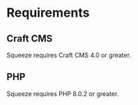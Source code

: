 # Requirements

## Craft CMS
Squeeze requires Craft CMS 4.0 or greater.

## PHP
Squeeze requires PHP 8.0.2 or greater.
